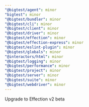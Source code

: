 ```yaml
---
"@bigtest/agent": minor
"bigtest": minor
"@bigtest/bundler": minor
"@bigtest/cli": minor
"@bigtest/client": minor
"@bigtest/driver": minor
"@bigtest/effection": minor
"@bigtest/effection-express": minor
"@bigtest/eslint-plugin": minor
"@bigtest/globals": minor
"@interactors/html": minor
"@bigtest/logging": minor
"@bigtest/performance": minor
"@bigtest/project": minor
"@bigtest/server": minor
"@bigtest/suite": minor
"@bigtest/webdriver": minor
---
```


Upgrade to Effection v2 beta
